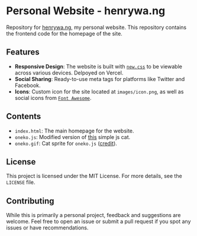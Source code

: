 # Personal Website - henrywa.ng 

Repository for [henrywa.ng](http://henrywa.ng), my personal website. This repository contains the frontend code for the homepage of the site.

## Features

- **Responsive Design**: The website is built with [`new.css`](https://github.com/xz/new.css) to be viewable across various devices. Delpoyed on Vercel. 
- **Social Sharing**: Ready-to-use meta tags for platforms like Twitter and Facebook.
- **Icons**: Custom icon for the site located at `images/icon.png`, as well as social icons from [`Font Awesome`](https://fontawesome.com/).
  
## Contents

- `index.html`: The main homepage for the website.
- `oneko.js`: Modified version of [this](https://github.com/adryd325/oneko.js/) simple js cat.
- `oneko.gif`: Cat sprite for `oneko.js` ([credit](https://github.com/adryd325/oneko.js/blob/main/oneko.gif)).

## License

This project is licensed under the MIT License. For more details, see the `LICENSE` file.

## Contributing

While this is primarily a personal project, feedback and suggestions are welcome. Feel free to open an issue or submit a pull request if you spot any issues or have recommendations.
